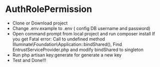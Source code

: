 # AuthRolePermission

-	Clone or Download project
-	Change .env.example to .env ( config DB username and password)
-	Open command prompt from local project and run composer install
  If you get Fatal error: Call to undefined method Illuminate\Foundation\Application::bindShared(), 
	Find EntrustServiceProvider.php and modify bindShared to singleton
-	Run php artisan key:generate for generate a new key
- Test and Done!!!

